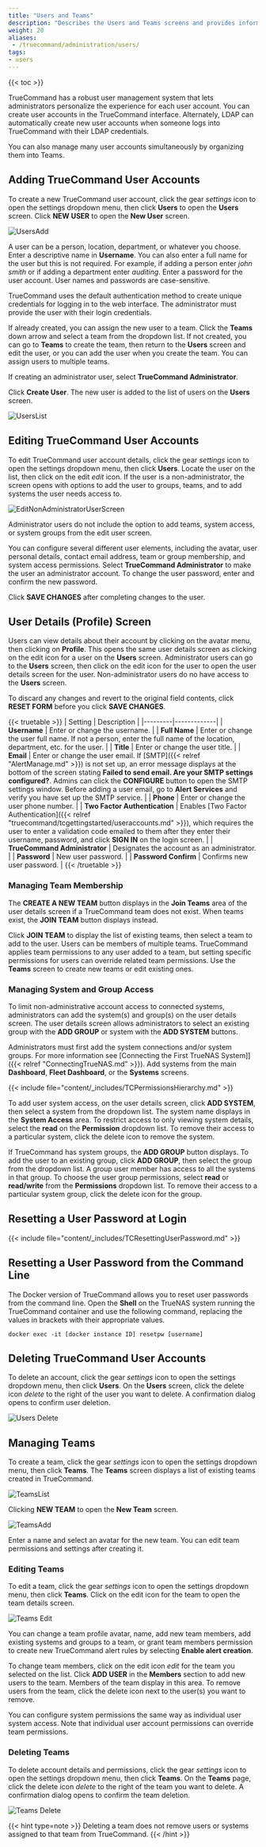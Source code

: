 ```yaml
---
title: "Users and Teams"
description: "Describes the Users and Teams screens and provides information on administering TrueCommand user accounts, groups, and teams."
weight: 20
aliases:
 - /truecommand/administration/users/
tags:
- users
---
```


{{< toc >}}

TrueCommand has a robust user management system that lets administrators personalize the experience for each user account.
You can create user accounts in the TrueCommand interface.
Alternately, LDAP can automatically create new user accounts when someone logs into TrueCommand with their LDAP credentials.

You can also manage many user accounts simultaneously by organizing them into Teams.

## Adding TrueCommand User Accounts

To create a new TrueCommand user account, click the gear <i class="material-icons" aria-hidden="true" title="Settings">settings</i> icon to open the settings dropdown menu, then click **Users** to open the **Users** screen. 
Click **NEW USER** to open the **New User** screen.

![UsersAdd](/images/TrueCommand/Users/UsersNewUser.png "Adding a new user")

A user can be a person, location, department, or whatever you choose. Enter a descriptive name in **Username**. 
You can also enter a full name for the user but this is not required. 
For example, if adding a person enter *john smith* or if adding a department enter *auditing*.
Enter a password for the user account. 
User names and passwords are case-sensitive.

TrueCommand uses the default authentication method to create unique credentials for logging in to the web interface.
The administrator must provide the user with their login credentials.

If already created, you can assign the new user to a team. Click the **Teams** down arrow and select a team from the dropdown list. 
If not created, you can go to **Teams** to create the team, then return to the **Users** screen and edit the user, or you can add the user when you create the team.
You can assign users to multiple teams.

If creating an administrator user, select **TrueCommand Administrator**.

Click **Create User**. The new user is added to the list of users on the **Users** screen. 

![UsersList](/images/TrueCommand/Users/UsersList.png "Users Screen")

## Editing TrueCommand User Accounts

To edit TrueCommand user account details, click the gear <i class="material-icons" aria-hidden="true" title="Settings">settings</i> icon to open the settings dropdown menu, then click **Users**.
Locate the user on the list, then click on the edit <i class="material-icons" aria-hidden="true" title="Configure">edit</i> icon.
If the user is a non-administrator, the screen opens with options to add the user to groups, teams, and to add systems the user needs access to.

![EditNonAdministratorUserScreen](/images/TrueCommand/Users/EditNonAdministratorUserScreen.png "Edit Non-Administrator User Screen")

Administrator users do not include the option to add teams, system access, or system groups from the edit user screen.

You can configure several different user elements, including the avatar, user personal details, contact email address, team or group membership, and system access permissions. 
Select **TrueCommand Administrator** to make the user an administrator account.
To change the user password, enter and confirm the new password.

Click **SAVE CHANGES** after completing changes to the user.

## User Details (Profile) Screen 
Users can view details about their account by clicking on the avatar menu, then clicking on **Profile**. This opens the same user details screen as clicking on the edit icon for a user on the **Users** screen.
Administrator users can go to the **Users** screen, then click on the edit icon for the user to open the user details screen for the user. 
Non-administrator users do no have access to the **Users** screen.

To discard any changes and revert to the original field contents, click **RESET FORM** before you click **SAVE CHANGES**.

{{< truetable >}}
| Setting | Description |
|---------|-------------|
| **Username** | Enter or change the username. |
| **Full Name** | Enter or change the user full name. If not a person, enter the full name of the location, department, etc. for the user. |
| **Title** | Enter or change the user title. |
| **Email** | Enter or change the user email. If [SMTP]({{< relref "AlertManage.md" >}}) is not set up, an error message displays at the bottom of the screen stating **Failed to send email. Are your SMTP settings configured?**. Admins can click the **CONFIGURE** button to open the SMTP settings window. Before adding a user email, go to **Alert Services** and verify you have set up the SMTP service. |
| **Phone** | Enter or change the user phone number. |
| **Two Factor Authentication** | Enables [Two Factor Authentication]({{< relref "truecommand/tcgettingstarted/useraccounts.md" >}}), which requires the user to enter a validation code emailed to them after they enter their username, password, and click **SIGN IN** on the login screen. |
| **TrueCommand Administrator** | Designates the account as an administrator. |
| **Password** | New user password. |
| **Password Confirm** | Confirms new user password. |
{{< /truetable >}}

### Managing Team Membership
The **CREATE A NEW TEAM** button displays in the **Join Teams** area of the user details screen if a TrueCommand team does not exist.
When teams exist, the **JOIN TEAM** button displays instead.

Click **JOIN TEAM** to display the list of existing teams, then select a team to add to the user.
Users can be members of multiple teams.
TrueCommand applies team permissions to any user added to a team, but setting specific permissions for users can override related team permissions.
Use the **Teams** screen to create new teams or edit existing ones.

### Managing System and Group Access
To limit non-administrative account access to connected systems, administrators can add the system(s) and group(s) on the user details screen.
The user details screen allows administrators to select an existing group with the **ADD GROUP** or system with the **ADD SYSTEM** buttons.

Administrators must first add the system connections and/or system groups. For more information see [Connecting the First TrueNAS System]]({{< relref "ConnectingTrueNAS.md" >}}). 
Add systems from the main **Dashboard**, **Fleet Dashboard**, or the **Systems** screens.

{{< include file="content/_includes/TCPermissionsHierarchy.md" >}}

To add user system access, on the user details screen, click **ADD SYSTEM**, then select a system from the dropdown list. The system name displays in the **System Access** area. 
To restrict access to only viewing system details, select the **read**  on the **Permission** dropdown list.
To remove their access to a particular system, click the delete icon to remove the system. 

If TrueCommand has system groups, the **ADD GROUP** button displays.
To add the user to an existing group, click **ADD GROUP**, then select the group from the dropdown list. A group user member has access to all the systems in that group.
To choose the user group permissions, select **read** or **read/write** from the **Permissions** dropdown list.
To remove their access to a particular system group, click the delete icon for the group.

## Resetting a User Password at Login

{{< include file="content/_includes/TCResettingUserPassword.md" >}}

## Resetting a User Password from the Command Line

The Docker version of TrueCommand allows you to reset user passwords from the command line.
Open the **Shell** on the TrueNAS system running the TrueCommand container and use the following command, replacing the values in brackets with their appropriate values. 

```
docker exec -it [docker instance ID] resetpw [username]
```

## Deleting TrueCommand User Accounts
To delete an account, click the gear <i class="material-icons" aria-hidden="true" title="Settings">settings</i> icon to open the settings dropdown menu, then click **Users**.
On the **Users** screen, click the delete icon <i class="material-icons" aria-hidden="true" title="Delete">delete</i> to the right of the user you want to delete.
A confirmation dialog opens to confirm user deletion.

![Users Delete](/images/TrueCommand/Users/UsersDeleteUser.png "Users Delete")

## Managing Teams
To create a team, click the gear <i class="material-icons" aria-hidden="true" title="Settings">settings</i> icon to open the settings dropdown menu, then click **Teams**.
The **Teams** screen displays a list of existing teams created in TrueCommand.

![TeamsList](/images/TrueCommand/Teams/TeamsList.png "Teams List")

Clicking **NEW TEAM** to open the **New Team** screen.

![TeamsAdd](/images/TrueCommand/Teams/TeamsNewTeam.png "Teams: Add")

Enter a name and select an avatar for the new team.
You can edit team permissions and settings after creating it.

### Editing Teams
To edit a team, click the gear <i class="material-icons" aria-hidden="true" title="Settings">settings</i> icon to open the settings dropdown menu, then click **Teams**.
Click on the edit icon for the team to open the team details screen. 

![Teams Edit](/images/TrueCommand/Teams/TeamsEdit.png "Teams Edit")

You can change a team profile avatar, name, add new team members, add existing systems and groups to a team, or grant team members permission to create new TrueCommand alert rules by selecting **Enable alert creation**.

To change team members, click on the edit icon <i class="material-icons" aria-hidden="true" title="Configure">edit</i> for the team you selected on the list. 
Click **ADD USER** in the **Members** section to add new users to the team. Members of the team display in this area.
To remove users from the team, click the delete icon next to the user(s) you want to remove.

You can configure system permissions the same way as individual user system access.
Note that individual user account permissions can override team permissions.

### Deleting Teams
To delete account details and permissions, click the gear <i class="material-icons" aria-hidden="true" title="Settings">settings</i> icon to open the settings dropdown menu, then click **Teams**.
On the **Teams** page, click the delete icon <i class="material-icons" aria-hidden="true" title="Delete">delete</i> to the right of the team you want to delete.
A confirmation dialog opens to confirm the team deletion.

![Teams Delete](/images/TrueCommand/Teams/TeamsDeleteTeam.png "Teams Delete")

{{< hint type=note >}}
Deleting a team does not remove users or systems assigned to that team from TrueCommand.
{{< /hint >}}
